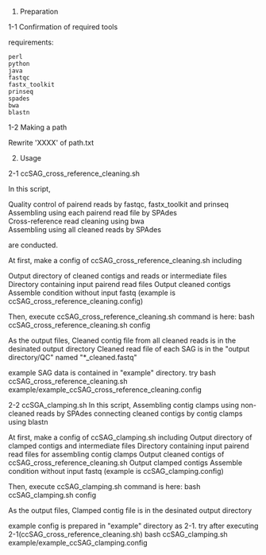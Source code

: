1. Preparation

1-1 Confirmation of required tools

requirements:

	perl
	python
	java
	fastqc
	fastx_toolkit
	prinseq
	spades
	bwa
	blastn

1-2 Making a path

Rewrite 'XXXX' of path.txt


2. Usage

2-1 ccSAG_cross_reference_cleaning.sh

In this script, 

Quality control of pairend reads by fastqc, fastx_toolkit and prinseq  
Assembling using each pairend read file by SPAdes  
Cross-reference read cleaning using bwa  
Assembling using all cleaned reads by SPAdes  
	
are conducted.

At first, make a config of ccSAG_cross_reference_cleaning.sh including

 Output directory of cleaned contigs and reads or intermediate files
 Directory containing input pairend read files
 Output cleaned contigs
 Assemble condition without input fastq
(example is ccSAG_cross_reference_cleaning.config)

Then, execute ccSAG_cross_reference_cleaning.sh
command is here:
	bash ccSAG_cross_reference_cleaning.sh config

As the output files,
 Cleaned contig file from all cleaned reads is in the desinated output directory
 Cleaned read file of each SAG is in the "output directory/QC" named "*_cleaned.fastq"

example SAG data is contained in "example" directory.
try 
	bash ccSAG_cross_reference_cleaning.sh example/example_ccSAG_cross_reference_cleaning.config

2-2 ccSGA_clamping.sh
In this script,
 Assembling contig clamps using non-cleaned reads by SPAdes
 connecting cleaned contigs by contig clamps using blastn

At first, make a config of ccSAG_clamping.sh including
 Output directory of clamped contigs and intermediate files
 Directory containing input pairend read files for assembling contig clamps
 Output cleaned contigs of ccSAG_cross_reference_cleaning.sh
 Output clamped contigs
 Assemble condition without input fastq
(example is ccSAG_clamping.config)

Then, execute ccSAG_clamping.sh
command is here:
        bash ccSAG_clamping.sh config

As the output files,
 Clamped contig file is in the desinated output directory

example config is prepared in "example" directory as 2-1.
try after executing 2-1(ccSAG_cross_reference_cleaning.sh)
	bash ccSAG_clamping.sh example/example_ccSAG_clamping.config
